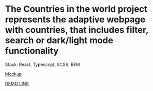 # The Countries in the world project represents the adaptive webpage with countries, that includes filter, search or dark/light mode functionality
Stack: React, Typescript, SCSS, BEM

[Mockup](https://www.frontendmentor.io/challenges/rest-countries-api-with-color-theme-switcher-5cacc469fec04111f7b848ca)
   
[DEMO LINK](https://vira-v.github.io/countries-in-the-world/)